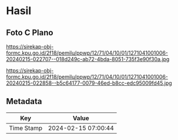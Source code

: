 # Hasil

## Foto C Plano

https://sirekap-obj-formc.kpu.go.id/2f18/pemilu/ppwp/12/71/04/10/01/1271041001006-20240215-022707--018d249c-ab72-4bda-8051-735f3e90f30a.jpg

https://sirekap-obj-formc.kpu.go.id/2f18/pemilu/ppwp/12/71/04/10/01/1271041001006-20240215-022858--b5c64177-0079-46ed-b8cc-edc95009fd45.jpg


## Metadata

| Key        | Value               |
| ---------- | ------------------- |
| Time Stamp | 2024-02-15 07:00:44 |



